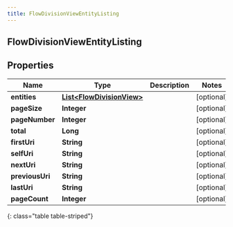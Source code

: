 ```yaml
---
title: FlowDivisionViewEntityListing
---
```


## FlowDivisionViewEntityListing

## Properties

| Name            | Type                                                                         | Description | Notes      |
| --------------- | ---------------------------------------------------------------------------- | ----------- | ---------- |
| **entities**    | <!----><!---->[**List&lt;FlowDivisionView&gt;**](FlowDivisionView.md)<!----> |             | [optional] |
| **pageSize**    | <!----><!---->**Integer**<!---->                                             |             | [optional] |
| **pageNumber**  | <!----><!---->**Integer**<!---->                                             |             | [optional] |
| **total**       | <!----><!---->**Long**<!---->                                                |             | [optional] |
| **firstUri**    | <!----><!---->**String**<!---->                                              |             | [optional] |
| **selfUri**     | <!----><!---->**String**<!---->                                              |             | [optional] |
| **nextUri**     | <!----><!---->**String**<!---->                                              |             | [optional] |
| **previousUri** | <!----><!---->**String**<!---->                                              |             | [optional] |
| **lastUri**     | <!----><!---->**String**<!---->                                              |             | [optional] |
| **pageCount**   | <!----><!---->**Integer**<!---->                                             |             | [optional] |

{: class="table table-striped"}
